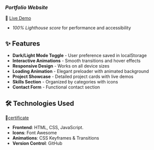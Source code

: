 ### *Portfolio Website*  
🔗 [Live Demo](https://code-craft-keerthan-verse.lovable.app/#home)   
- *100% Lighthouse score*  for performance and accessibility
## ✨ Features

- **Dark/Light Mode Toggle** - User preference saved in localStorage
- **Interactive Animations** - Smooth transitions and hover effects
- **Responsive Design** - Works on all device sizes
- **Loading Animation** - Elegant preloader with animated background
- **Project Showcase** - Detailed project cards with live demos
- **Skills Section** - Organized by categories with icons
- **Contact Form** - Functional contact section

## 🛠 Technologies Used

🔗<a href="file:///C:/Users/keert/OneDrive/Desktop/Certificate.pdf">certificate</a>
- **Frontend**: HTML, CSS, JavaScript.
- **Icons**: Font Awesome 
- **Animations**: CSS Keyframes & Transitions
- **Version Control**:  GitHub
